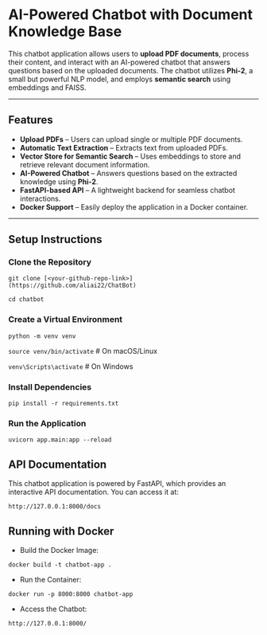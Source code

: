 # AI-Powered Chatbot with Document Knowledge Base

This chatbot application allows users to **upload PDF documents**, process their content, and interact with an AI-powered chatbot that answers questions based on the uploaded documents. The chatbot utilizes **Phi-2**, a small but powerful NLP model, and employs **semantic search** using embeddings and FAISS.

---

## **Features**
- **Upload PDFs** – Users can upload single or multiple PDF documents.  
- **Automatic Text Extraction** – Extracts text from uploaded PDFs.  
- **Vector Store for Semantic Search** – Uses embeddings to store and retrieve relevant document information.  
- **AI-Powered Chatbot** – Answers questions based on the extracted knowledge using **Phi-2**.  
- **FastAPI-based API** – A lightweight backend for seamless chatbot interactions.  
- **Docker Support** – Easily deploy the application in a Docker container.  

---

## **Setup Instructions**

### **Clone the Repository**
`git clone [<your-github-repo-link>](https://github.com/aliai22/ChatBot)`

`cd chatbot`

### **Create a Virtual Environment**

`python -m venv venv`

`source venv/bin/activate`  # On macOS/Linux

`venv\Scripts\activate`      # On Windows

### **Install Dependencies**

`pip install -r requirements.txt
`
### **Run the Application**

`uvicorn app.main:app --reload`

## **API Documentation**

This chatbot application is powered by FastAPI, which provides an interactive API documentation. You can access it at:

`http://127.0.0.1:8000/docs
`

## **Running with Docker**

- Build the Docker Image:

`docker build -t chatbot-app .
`

- Run the Container:

`docker run -p 8000:8000 chatbot-app
`

- Access the Chatbot:

`http://127.0.0.1:8000/
`
